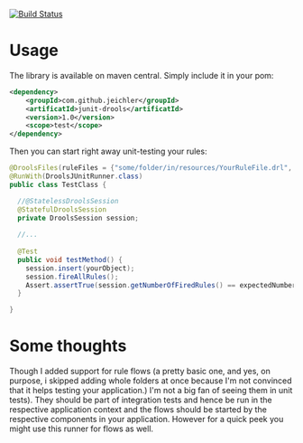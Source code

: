 [![Build Status](https://travis-ci.org/jeichler/junit-drools.svg?branch=master)](https://travis-ci.org/jeichler/junit-drools)


Usage
=============
The library is available on maven central. Simply include it in your pom:
```xml
<dependency>
	<groupId>com.github.jeichler</groupId>
	<artificatId>junit-drools</artificatId>
	<version>1.0</version>
	<scope>test</scope>
</dependency>
```

Then you can start right away unit-testing your rules:

```java
@DroolsFiles(ruleFiles = {"some/folder/in/resources/YourRuleFile.drl", "some/folder/in/resources/YourRuleFlow.bpmn"})
@RunWith(DroolsJUnitRunner.class)
public class TestClass {

  //@StatelessDroolsSession
  @StatefulDroolsSession
  private DroolsSession session;
  
  //...
  
  @Test
  public void testMethod() {
    session.insert(yourObject);
    session.fireAllRules();
    Assert.assertTrue(session.getNumberOfFiredRules() == expectedNumberOfFiredRules);
  }

}
```

Some thoughts
===============

Though I added support for rule flows (a pretty basic one, and yes, on purpose, i skipped adding whole folders at once because I'm not convinced that it helps testing your application.) I'm not a big fan of seeing them in unit tests). They should be part of integration tests and hence be run in the respective application context and the flows should be started by the respective components in your application. However for a quick peek you might use this runner for flows as well.
